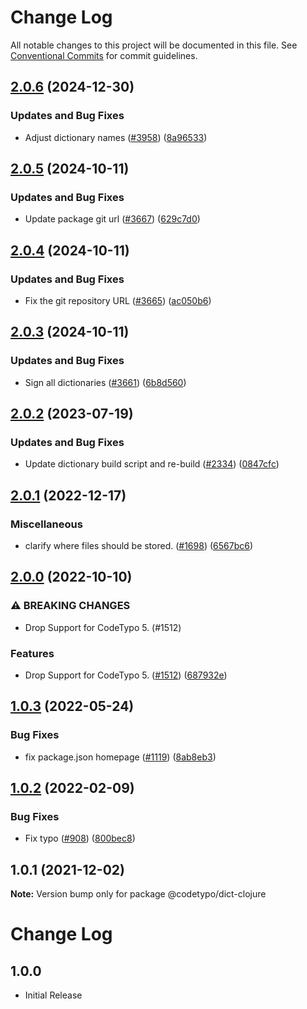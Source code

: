 # Change Log

All notable changes to this project will be documented in this file.
See [Conventional Commits](https://conventionalcommits.org) for commit guidelines.

## [2.0.6](https://github.com/khulnasoft/codetypo-dicts/compare/@codetypo/dict-clojure@2.0.5...@codetypo/dict-clojure@2.0.6) (2024-12-30)


### Updates and Bug Fixes

* Adjust dictionary names ([#3958](https://github.com/khulnasoft/codetypo-dicts/issues/3958)) ([8a96533](https://github.com/khulnasoft/codetypo-dicts/commit/8a96533bec21280103740868b81559437c413501))

## [2.0.5](https://github.com/khulnasoft/codetypo-dicts/compare/@codetypo/dict-clojure@2.0.4...@codetypo/dict-clojure@2.0.5) (2024-10-11)


### Updates and Bug Fixes

* Update package git url ([#3667](https://github.com/khulnasoft/codetypo-dicts/issues/3667)) ([629c7d0](https://github.com/khulnasoft/codetypo-dicts/commit/629c7d0a5e1bacad1d3874b1f8372edc3494ef97))

## [2.0.4](https://github.com/khulnasoft/codetypo-dicts/compare/@codetypo/dict-clojure@2.0.3...@codetypo/dict-clojure@2.0.4) (2024-10-11)


### Updates and Bug Fixes

* Fix the git repository URL ([#3665](https://github.com/khulnasoft/codetypo-dicts/issues/3665)) ([ac050b6](https://github.com/khulnasoft/codetypo-dicts/commit/ac050b697d57820109995e92fac5ccc32ced1723))

## [2.0.3](https://github.com/khulnasoft/codetypo-dicts/compare/@codetypo/dict-clojure@2.0.2...@codetypo/dict-clojure@2.0.3) (2024-10-11)


### Updates and Bug Fixes

* Sign all dictionaries ([#3661](https://github.com/khulnasoft/codetypo-dicts/issues/3661)) ([6b8d560](https://github.com/khulnasoft/codetypo-dicts/commit/6b8d560cf51a593458ce42bca415859f872cfc97))

## [2.0.2](https://github.com/khulnasoft/codetypo-dicts/compare/@codetypo/dict-clojure@2.0.1...@codetypo/dict-clojure@2.0.2) (2023-07-19)


### Updates and Bug Fixes

* Update dictionary build script and re-build ([#2334](https://github.com/khulnasoft/codetypo-dicts/issues/2334)) ([0847cfc](https://github.com/khulnasoft/codetypo-dicts/commit/0847cfc9623018940e7761e08eeba0ec7c0a320e))

## [2.0.1](https://github.com/khulnasoft/codetypo-dicts/compare/@codetypo/dict-clojure@2.0.0...@codetypo/dict-clojure@2.0.1) (2022-12-17)


### Miscellaneous

* clarify where files should be stored. ([#1698](https://github.com/khulnasoft/codetypo-dicts/issues/1698)) ([6567bc6](https://github.com/khulnasoft/codetypo-dicts/commit/6567bc62130404cb32945bdcc3bf07316c839396))

## [2.0.0](https://github.com/khulnasoft/codetypo-dicts/compare/@codetypo/dict-clojure@1.0.3...@codetypo/dict-clojure@2.0.0) (2022-10-10)


### ⚠ BREAKING CHANGES

* Drop Support for CodeTypo 5. (#1512)

### Features

* Drop Support for CodeTypo 5. ([#1512](https://github.com/khulnasoft/codetypo-dicts/issues/1512)) ([687932e](https://github.com/khulnasoft/codetypo-dicts/commit/687932e187e4bce87d7904e3a2e53dd6de6ac372))

## [1.0.3](https://github.com/khulnasoft/codetypo-dicts/compare/@codetypo/dict-clojure@1.0.2...@codetypo/dict-clojure@1.0.3) (2022-05-24)


### Bug Fixes

* fix package.json homepage ([#1119](https://github.com/khulnasoft/codetypo-dicts/issues/1119)) ([8ab8eb3](https://github.com/khulnasoft/codetypo-dicts/commit/8ab8eb3733b7b9c783b5d93fdeff4d4ca739e8f4))





## [1.0.2](https://github.com/khulnasoft/codetypo-dicts/compare/@codetypo/dict-clojure@1.0.1...@codetypo/dict-clojure@1.0.2) (2022-02-09)


### Bug Fixes

* Fix typo ([#908](https://github.com/khulnasoft/codetypo-dicts/issues/908)) ([800bec8](https://github.com/khulnasoft/codetypo-dicts/commit/800bec814558a84b3294d2fc2b37ec170686ac6a))





## 1.0.1 (2021-12-02)

**Note:** Version bump only for package @codetypo/dict-clojure





# Change Log

## 1.0.0

- Initial Release
